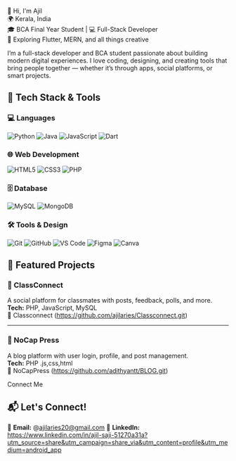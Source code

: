 👋 Hi, I'm Ajil  
🌍 Kerala, India  
🎓 BCA Final Year Student | 💻 Full-Stack Developer  
📱 Exploring Flutter, MERN, and all things creative

I’m  a full-stack developer and BCA student passionate about building modern digital experiences.
I love coding, designing, and creating tools that bring people together — whether it’s through apps, social platforms, or smart projects.

## 🚀 Tech Stack & Tools

### 💻 Languages  
![Python](https://img.shields.io/badge/Python-3776AB?style=flat&logo=python&logoColor=white)
![Java](https://img.shields.io/badge/Java-ED8B00?style=flat&logo=openjdk&logoColor=white)
![JavaScript](https://img.shields.io/badge/JavaScript-F7DF1E?style=flat&logo=javascript&logoColor=black)
![Dart](https://img.shields.io/badge/Dart-0175C2?style=flat&logo=dart&logoColor=white)

### 🌐 Web Development  
![HTML5](https://img.shields.io/badge/HTML5-E34F26?style=flat&logo=html5&logoColor=white)
![CSS3](https://img.shields.io/badge/CSS3-1572B6?style=flat&logo=css3&logoColor=white)
![PHP](https://img.shields.io/badge/PHP-777BB4?style=flat&logo=php&logoColor=white)


### 🗄️ Database  
![MySQL](https://img.shields.io/badge/MySQL-005C84?style=flat&logo=mysql&logoColor=white)
![MongoDB](https://img.shields.io/badge/MongoDB-4EA94B?style=flat&logo=mongodb&logoColor=white)

### 🛠 Tools & Design  
![Git](https://img.shields.io/badge/Git-F05032?style=flat&logo=git&logoColor=white)
![GitHub](https://img.shields.io/badge/GitHub-181717?style=flat&logo=github&logoColor=white)
![VS Code](https://img.shields.io/badge/VS%20Code-0078D4?style=flat&logo=visual-studio-code&logoColor=white)
![Figma](https://img.shields.io/badge/Figma-F24E1E?style=flat&logo=figma&logoColor=white)
![Canva](https://img.shields.io/badge/Canva-00C4CC?style=flat&logo=canva&logoColor=white)


## 📂 Featured Projects

### 🧠 ClassConnect  
A social platform for classmates with posts, feedback, polls, and more.  
**Tech:** PHP, JavaScript, MySQL  
🔗 Classconnect (https://github.com/ajilaries/Classconnect.git)

---

### 📰 NoCap Press  
A blog platform with user login, profile, and post management.  
**Tech:** PHP .js,css,html  
🔗 NoCapPress (https://github.com/adithyantt/BLOG.git)

Connect Me

## 📬 Let's Connect!

💌 **Email:** @ajilaries20@gmail.com
💼 **LinkedIn:** https://www.linkedin.com/in/ajil-saji-51270a31a?utm_source=share&utm_campaign=share_via&utm_content=profile&utm_medium=android_app 
 



